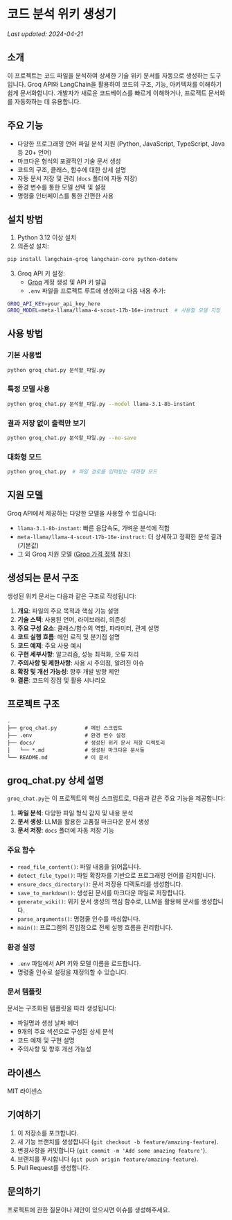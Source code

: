 # 코드 분석 위키 생성기

*Last updated: 2024-04-21*

## 소개

이 프로젝트는 코드 파일을 분석하여 상세한 기술 위키 문서를 자동으로 생성하는 도구입니다. Groq API와 LangChain을 활용하여 코드의 구조, 기능, 아키텍처를 이해하기 쉽게 문서화합니다. 개발자가 새로운 코드베이스를 빠르게 이해하거나, 프로젝트 문서화를 자동화하는 데 유용합니다.

## 주요 기능

- 다양한 프로그래밍 언어 파일 분석 지원 (Python, JavaScript, TypeScript, Java 등 20+ 언어)
- 마크다운 형식의 포괄적인 기술 문서 생성
- 코드의 구조, 클래스, 함수에 대한 상세 설명 
- 자동 문서 저장 및 관리 (`docs` 폴더에 자동 저장)
- 환경 변수를 통한 모델 선택 및 설정
- 명령줄 인터페이스를 통한 간편한 사용

## 설치 방법

1. Python 3.12 이상 설치
2. 의존성 설치:

```bash
pip install langchain-groq langchain-core python-dotenv
```

3. Groq API 키 설정:
   - [Groq](https://console.groq.com/) 계정 생성 및 API 키 발급
   - `.env` 파일을 프로젝트 루트에 생성하고 다음 내용 추가:

```bash
GROQ_API_KEY=your_api_key_here
GROQ_MODEL=meta-llama/llama-4-scout-17b-16e-instruct  # 사용할 모델 지정
```

## 사용 방법

### 기본 사용법

```bash
python groq_chat.py 분석할_파일.py
```

### 특정 모델 사용

```bash
python groq_chat.py 분석할_파일.py --model llama-3.1-8b-instant
```

### 결과 저장 없이 출력만 보기

```bash
python groq_chat.py 분석할_파일.py --no-save
```

### 대화형 모드

```bash
python groq_chat.py  # 파일 경로를 입력받는 대화형 모드
```

## 지원 모델

Groq API에서 제공하는 다양한 모델을 사용할 수 있습니다:

- `llama-3.1-8b-instant`: 빠른 응답속도, 가벼운 분석에 적합
- `meta-llama/llama-4-scout-17b-16e-instruct`: 더 상세하고 정확한 분석 결과 (기본값)
- 그 외 Groq 지원 모델 ([Groq 가격 정책](https://groq.com/pricing/) 참조)

## 생성되는 문서 구조

생성된 위키 문서는 다음과 같은 구조로 작성됩니다:

1. **개요**: 파일의 주요 목적과 핵심 기능 설명
2. **기술 스택**: 사용된 언어, 라이브러리, 의존성
3. **주요 구성 요소**: 클래스/함수의 역할, 파라미터, 관계 설명
4. **코드 실행 흐름**: 메인 로직 및 분기점 설명
5. **코드 예제**: 주요 사용 예시
6. **구현 세부사항**: 알고리즘, 성능 최적화, 오류 처리
7. **주의사항 및 제한사항**: 사용 시 주의점, 알려진 이슈
8. **확장 및 개선 가능성**: 향후 개발 방향 제안
9. **결론**: 코드의 장점 및 활용 시나리오

## 프로젝트 구조

```
.
├── groq_chat.py         # 메인 스크립트
├── .env                 # 환경 변수 설정
├── docs/                # 생성된 위키 문서 저장 디렉토리
│   └── *.md             # 생성된 마크다운 문서들
└── README.md            # 이 문서
```

## groq_chat.py 상세 설명

`groq_chat.py`는 이 프로젝트의 핵심 스크립트로, 다음과 같은 주요 기능을 제공합니다:

1. **파일 분석**: 다양한 파일 형식 감지 및 내용 분석
2. **문서 생성**: LLM을 활용한 고품질 마크다운 문서 생성
3. **문서 저장**: `docs` 폴더에 자동 저장 기능

### 주요 함수

- `read_file_content()`: 파일 내용을 읽어옵니다.
- `detect_file_type()`: 파일 확장자를 기반으로 프로그래밍 언어를 감지합니다.
- `ensure_docs_directory()`: 문서 저장용 디렉토리를 생성합니다.
- `save_to_markdown()`: 생성된 문서를 마크다운 파일로 저장합니다.
- `generate_wiki()`: 위키 문서 생성의 핵심 함수로, LLM을 활용해 문서를 생성합니다.
- `parse_arguments()`: 명령줄 인수를 파싱합니다.
- `main()`: 프로그램의 진입점으로 전체 실행 흐름을 관리합니다.

### 환경 설정

- `.env` 파일에서 API 키와 모델 이름을 로드합니다.
- 명령줄 인수로 설정을 재정의할 수 있습니다.

### 문서 템플릿

문서는 구조화된 템플릿을 따라 생성됩니다:
- 파일명과 생성 날짜 헤더
- 9개의 주요 섹션으로 구성된 상세 분석
- 코드 예제 및 구현 설명
- 주의사항 및 향후 개선 가능성

## 라이센스

MIT 라이센스

## 기여하기

1. 이 저장소를 포크합니다.
2. 새 기능 브랜치를 생성합니다 (`git checkout -b feature/amazing-feature`).
3. 변경사항을 커밋합니다 (`git commit -m 'Add some amazing feature'`).
4. 브랜치를 푸시합니다 (`git push origin feature/amazing-feature`).
5. Pull Request를 생성합니다.

## 문의하기

프로젝트에 관한 질문이나 제안이 있으시면 이슈를 생성해주세요.
